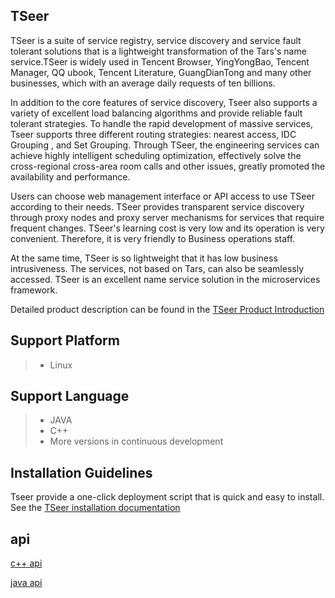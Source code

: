 ## TSeer

TSeer is a suite of service registry, service discovery and service fault tolerant solutions that is a lightweight transformation of the Tars's name service.TSeer is widely used in Tencent Browser, YingYongBao, Tencent Manager, QQ ubook, Tencent Literature, GuangDianTong and many other businesses, which with an average daily requests of ten billions.

In addition to the core features of service discovery, Tseer also supports a variety of excellent load balancing algorithms and provide reliable fault tolerant strategies. To handle the rapid development of massive services, Tseer supports three different routing strategies: nearest access, IDC  Grouping , and Set Grouping. Through TSeer, the engineering services can achieve highly intelligent scheduling optimization, effectively solve the cross-regional cross-area room calls and other issues, greatly promoted the availability and performance.

Users can choose web management interface or API access to use TSeer according to their needs. TSeer provides transparent service discovery through proxy nodes and proxy server mechanisms for services that require frequent changes. TSeer's learning cost is very low and its operation is very convenient. Therefore, it is very friendly to Business operations staff.

At the same time, TSeer is so lightweight that it has low business intrusiveness. The services, not based on Tars, can also be seamlessly accessed. TSeer is an excellent name service solution in the microservices framework.

Detailed product description can be found in the [TSeer Product Introduction](Introduction.en.md)

## Support Platform

> * Linux

## Support Language

> * JAVA
> * C++
> * More versions in continuous development

## Installation Guidelines

Tseer provide a one-click deployment script that is quick and easy to install. See the [TSeer installation documentation](Tseer_Install.en.md)

## api

[c++ api](docs/cplus-api-quickstart.md)

[java api](docs/seer-api-java-quickstart.md)